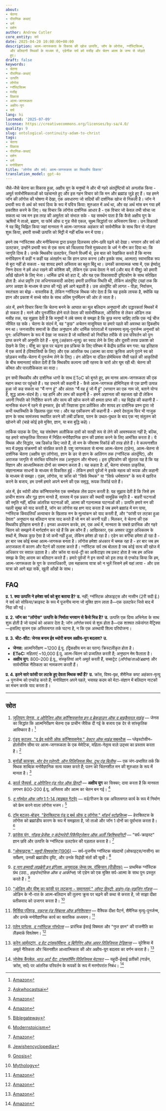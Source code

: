 ```yaml
---
about:
- चेतना
- पौराणिक कथाएं
- धर्म
- दर्शन
author: Andrew Cutler
core_entity: सर्प
date: 2025-04-20 10:00:00+00:00
description: आत्म-जागरूकता के विकास की खोज उत्पत्ति, जॉन के लोगोस, ग्नॉस्टिसिज्म,
  और बलिदानी मिथकों के माध्यम से, एडेनीक सर्प को मसीह और चेतन आत्म के जन्म से जोड़ते
  हुए।
draft: false
keywords:
- चेतना
- पौराणिक-कथाएं
- उत्पत्ति
- लोगोस
- ग्नॉस्टिसिज्म
- मसीह
- विकास
- आत्म-जागरूकता
- अक्षीय-युग
- सर्प
lang: hi
lastmod: '2025-07-09'
license: https://creativecommons.org/licenses/by-sa/4.0/
quality: 9
slug: ontological-continuity-adam-to-christ
tags:
- चेतना
- विकास
- पौराणिक-कथाएं
- दर्शन
- धर्म
- मनोविज्ञान
title: 'लोगोस और सर्प: आत्म-जागरूकता का मिथकीय विकास'
translation_model: gpt-4o
---
```


जैसे-जैसे चेतना का विकास हुआ, अक्षीय युग के मनुष्यों ने और भी गहरे अंतर्दृष्टियों को अनलॉक किया - अमूर्त सार्वभौमिकताओं को पहचानते हुए और इस गहन विचार को कि मन और ब्रह्मांड जुड़े हुए हैं। यह हमने जॉन की लॉगोस की घोषणा में देखा, एक अवधारणा जो सदियों की दार्शनिक खोज से निकली है। जॉन ने प्रभावी रूप से अर्थ को स्वयं दिव्य के रूप में पवित्र किया: शुरुआत में अर्थ था, और वह अर्थ मांस बन गया हमें प्रकाशित करने के लिए। यह विचार कि लॉगोस दार्शनिक आधार है - एक विचार जो केवल तभी सोचा जा सकता था जब मन इस तरह की अमूर्तता को संभाल सके - यह समर्थन पाता है कि कैसे अक्षीय युग के ऋषियों ने ताओ, ब्रह्मण, या फॉर्म ऑफ द गुड जैसे एकल, सूक्ष्म सिद्धांतों पर अभिसरण किया। उन विकासों ने वह बिंदु चिह्नित किया जहां मानवता ने आत्म-जागरूक अहंकार को सार्वभौमिक के साथ फिर से जोड़ना शुरू किया, हमारी सच्ची उत्पत्ति को मिट्टी में नहीं बल्कि मन में पाया।

हमने तब ग्नॉस्टिक्स और मनीचियन्स द्वारा प्रस्तुत दिलचस्प दर्पण-छवि पढ़ने को देखा। भगवान और सर्प को उलटकर, उन्होंने प्रभावी रूप से एक सत्य को चिल्लाया जिसे मुख्यधारा के धर्म ने मौन कर दिया था: कि जागृति दिव्य है। उनके मिथकीय उलटफेर, जितने विधर्मी थे, इस बात को रेखांकित करते हैं कि मानव मनोविज्ञान में कहीं न कहीं यह अंतर्ज्ञान था कि ज्ञान प्राप्त करना (और इसके साथ, आत्मता) स्वाभाविक रूप से बुरा नहीं हो सकता - यह शायद हमारे अस्तित्व का बहुत बिंदु था। उनकी काव्यात्मक भाषा में, एक ईर्ष्यालु निम्न देवता ने हमें अंधा रखने की कोशिश की, लेकिन एक उच्च देवता ने सर्प (और बाद में यीशु) को हमारी आँखें खोलने के लिए भेजा। धार्मिक ढांचे को हटा दें, और यह एक विकासवादी दृष्टिकोण के साथ संरेखित होता है: अंधा प्रवृत्ति (या अधिनायकवादी आदेश) हमारी प्रारंभिक स्थिति थी, लेकिन अंतर्दृष्टि (यहां तक कि अगर अवज्ञा के माध्यम से प्राप्त की गई) हमें आगे बढ़ाती है। उस अंतर्दृष्टि की लागत - पीड़ा, निर्वासन, स्वतंत्रता का बोझ - वास्तविक है, लेकिन ग्नॉस्टिक मिथक जोर देता है कि यह इसके लायक है, क्योंकि यह ज्ञान और प्रकाश में सच्चे स्रोत के साथ अंतिम पुनर्मिलन की ओर ले जाता है।

अंत में, हमने विचार किया कि चेतना बनने के आघात का मूल बलिदान अनुष्ठानों और उद्धारकर्ता मिथकों में हो सकता है। मरने और पुनर्जीवित होने वाले देवता की सार्वभौमिकता, ओसिरिस से लेकर ओडिन तक मसीह तक, यह सुझाव देती है कि मनुष्यों ने लंबे समय से समझा है कि कुछ मरना चाहिए ताकि एक नई चीज जीवित रह सके। चेतना के संदर्भ में, वह "कुछ" अचेतन मासूमियत या हमारे पहले की अवस्था का द्विकक्षीय मन था। जनजातीय समाजों के दीक्षा अनुष्ठान और धार्मिक परंपराओं में रहस्यमय मृत्यु-पुनर्जन्म अनुभवों को पुन: अधिनियमन के रूप में देखा जा सकता है जो व्यक्तियों को नियंत्रित तरीके से उस परिवर्तन को पुनः प्राप्त करने की अनुमति देते हैं - मृत्यु (अहंकार-मृत्यु) का स्वाद लेने के लिए और दूसरी तरफ प्रकाश को देखने के लिए। यीशु का क्रूस पर चढ़ना इस प्रक्रिया के लिए पश्चिम में केंद्रीय प्रतीक बन गया: यह इतिहास में एक कार्य है (विश्वासियों के लिए) और एक आंतरिक पथ (आत्मा का वाया क्रूसिस अपने पुराने स्व को छोड़कर मसीह-चेतना में पुनर्जन्म लेने के लिए)। हंग ओडिन या दंडित प्रोमेथियस जैसी पहले की आकृतियों के बीच समानताएं संकेत देती हैं कि मिथकीय कल्पना उसी रहस्य के चारों ओर घूम रही थी: चेतना की कीमत और पारलौकिकता का वादा।

इन सभी मिथकीय और दार्शनिक धागों के साथ EToC को बुनते हुए, हम मानव आत्म-जागरूकता की एक महान कथा पर पहुंचते हैं। यह उभरने की कहानी है - कैसे आत्म-जागरूक होमिनिड्स से एक प्राणी उत्पन्न हुआ जो कह सकता था "मैं नग्न हूं" और अंततः "मैं वह हूं जो मैं हूं" (भगवान का एक नाम जो, बताने योग्य है, शुद्ध आत्म-संदर्भ है)। यह हानि और लाभ की कहानी है - हमने अज्ञानता की सहजता खो दी लेकिन अपनी नियति को निर्देशित करने और सत्य की खोज करने की क्षमता प्राप्त की। यह विद्रोह की कहानी है - मानसिक बंधन में रहने से इनकार, ईव की जिज्ञासा द्वारा प्रतीकित और शायद हर दार्शनिक प्रश्न द्वारा जो कभी यथास्थिति के खिलाफ पूछा गया। और यह एकीकरण की कहानी है - हमारे देवतुल्य फिर भी नाजुक ज्ञान के साथ सामंजस्य स्थापित करने की लंबी प्रक्रिया, पतन के उथल-पुथल के बाद एक नए संतुलन को खोजने की (चाहे कोई इसे मुक्ति, ज्ञान, या बस बुद्धि कहे)।

तार्किक पाठक के लिए, यह संश्लेषण अलौकिक दावों को सतही रूप से लेने की आवश्यकता नहीं है; बल्कि, यह हमारे सांस्कृतिक विरासत में निहित मनोवैज्ञानिक ज्ञान की प्रशंसा करने के लिए आमंत्रित करता है। ये मिथक और सिद्धांत, जब डिकोड किए जाते हैं, तो मन के जीवाश्म रिकॉर्ड की तरह होते हैं। वे कल्पनाशील रूप में प्रमुख संक्रमणों को संरक्षित करते हैं: पशु जागरूकता से मानव आत्म-चेतना (एडेन), आत्म-चेतना से दार्शनिक चेतना (अक्षीय युग लॉगोस), ज्ञान के डर से ज्ञान के आलिंगन तक (ग्नॉस्टिक अंतर्दृष्टि), और अराजक जागृति से संरचित परिवर्तन तक (अनुष्ठान और मोचन)। इस दृष्टिकोण की सुंदरता यह है कि यह विज्ञान और आध्यात्मिकता दोनों का सम्मान करता है। यह कहता है: हाँ, चेतना संभवतः प्राकृतिक, संज्ञानात्मक साधनों के माध्यम से विकसित हुई - लेकिन हमारे पूर्वजों ने इसके महत्व को रूपक और कहानी के माध्यम से समझा। एडम, लॉगोस, या क्रॉस को "सिर्फ मिथक" या "सिर्फ धर्मशास्त्र" के रूप में खारिज करने के बजाय, हम उनमें हमारे अपने बनने की एक समृद्ध, रूपक रिकॉर्ड पाते हैं।

अंत में, ईव थ्योरी ऑफ कॉन्शियसनेस एक सम्मोहक लेंस प्रदान करती है: यह सुझाव देती है कि जिसे हम प्राचीन शास्त्र और गूढ़ ज्ञान मानते हैं, वास्तव में एक प्रकार की स्थायी सामूहिक स्मृति है - बाहरी घटनाओं की स्मृति नहीं, बल्कि आंतरिक घटनाओं की, आत्मा की गठनात्मक घटनाओं की। उत्पत्ति हमारे मन की पहली सुबह को याद करती है, जॉन का लॉगोस वह क्षण याद करता है जब हमने ब्रह्मांड में मन पाया, ग्नॉस्टिक किंवदंतियाँ अत्याचार के खिलाफ मन के मूल्यांकन को याद करती हैं, और "फांसी पर लटका हुआ देवता" अनुष्ठान वह बलिदान यात्रा याद करते हैं जो मन को करनी पड़ी। मिलकर, वे चेतना की एक मिथकीय इतिहास बनाते हैं। इनका अध्ययन करके, हम, एक अर्थ में, मानवता के सबसे प्रारंभिक और गहरे चिंतन को समझने में मार्गदर्शन कर रहे हैं कि हम कौन हैं। आखिरकार, एक अक्सर उद्धृत अधिकतम के शब्दों में, मिथक कुछ ऐसा है जो कभी नहीं हुआ, लेकिन हमेशा हो रहा है। एडेन का बगीचा हमेशा हो रहा है - हर बार जब कोई बच्चा आत्म-जागरूक बनता है। लॉगोस हमेशा अंधकार में चमक रहा है - हर बार जब हम अराजकता में कारण और पैटर्न की तलाश करते हैं। ग्नॉस्टिक सर्प तब बोलता है जब कोई सत्य की खोज में अधिकार पर सवाल उठाता है। और क्रॉस या वर्ल्ड-ट्री का आर्केटाइप तब प्रकट होता है जब हम अधिक समझ के लिए आराम का बलिदान करते हैं। हमारे पूर्वजों ने इन सत्यों को इस तरह से एन्कोड किया कि हम, आत्म-जागरूकता के युग के उत्तराधिकारी, उस महाकाव्य यात्रा को न भूलें जिसने हमें यहां लाया - और उस यात्रा को आगे बढ़ा सकें, खुली आँखों के साथ।

## FAQ <!-- FAQPage स्कीमा समर्थन बनाए रखता है। 2–5 प्रश्न-उत्तर जोड़े उत्पन्न करें। -->

**प्र. 1. क्या उत्पत्ति ने हमेशा सर्प को बुरा बताया है?** 
**उ.** नहीं; ग्नॉस्टिक ओफाइट्स और नासीन (2री सदी ई.) ने सर्प को सोफिया/क्राइस्ट के रूप में पूजनीय माना जो मुक्ति ज्ञान लाता है—एक उलटफेर जिसे बाद में निंदा की गई।

**प्र. 2. जॉन का "लॉगोस" उत्पत्ति के निर्माता भगवान से कैसे भिन्न है?** 
**उ.** उत्पत्ति एक दिव्य अभिनेता के साथ शुरू होती है जो पदार्थ को आकार देता है; जॉन *लॉगोस* स्वयं से शुरू होता है—एक शाश्वत तर्कसंगत मैट्रिक्स—इसलिए सृजन एक अस्तित्वगत तर्क घटना है, न कि एक अस्थायी शिल्प परियोजना।

**प्र. 3. चीट-शीट: जेनस बनाम ईव थ्योरी बनाम अक्षीय-युग बदलाव?** 
**उ.** 
- **जेनस:** आत्मनिरीक्षण ~1200 ई.पू. (द्विकक्षीय मन का पतन) क्रिस्टलीकृत होता है। 
- **EToC:** महिलाएं ~10,000 ई.पू. आत्म-चिंतन को प्रज्वलित करती हैं; अनुष्ठान मेम फैलाता है। 
- **अक्षीय युग:** 800–200 ई.पू., संस्कृतियां आगे अमूर्त करती हैं, सब्सट्रेट (*लॉगोस/ताओ/ब्रह्मण*) और सार्वभौमिक नैतिकता का नामकरण करती हैं।

**प्र. 4. इतने सारे फांसी पर लटके हुए देवता मिथक क्यों हैं?** 
**उ.** क्रॉस, विश्व-वृक्ष, शैमैनिक कष्ट अहंकार-मृत्यु → पुनर्जन्म को एन्कोड करते हैं; मनोविज्ञान अपने पहले, भयावह कदम को मेटा-संज्ञान में बलिदान नाटकों का मंचन करके याद करता है।

---
## स्रोत 

1. [जूलियन जेनस, *द ओरिजिन ऑफ कॉन्शियसनेस इन द ब्रेकडाउन ऑफ द बाइकैमरल माइंड*](https://www.amazon.com/Origin-Consciousness-Breakdown-Bicameral-Mind/dp/0618057072) — जेनस का सिद्धांत कि आत्मनिरीक्षण चेतना एक प्राचीन जैविक दी गई के बजाय एक देर से सांस्कृतिक आविष्कार है। [^oai1] 

2. [एंड्रयू कटलर, "द ईव थ्योरी ऑफ कॉन्शियसनेस," *वेक्टर ऑफ माइंड* सबस्टैक](https://askwhocastsai.substack.com/p/eve-theory-of-consciousness-v30-by) — प्लेइस्टोसीन–होलोसीन सीमा पर आत्म-जागरूकता के एक मेमेटिक, महिला-नेतृत्व वाले उद्भव का प्रस्ताव करता है। [^oai2] 

3. [बर्नार्डो कास्त्रुप, *मोर देन एलेगरी: ऑन रिलिजियस मिथ, ट्रुथ एंड बिलीफ*](https://www.amazon.com/More-Than-Allegory-Religious-Belief/dp/1785352873) — एक जंग-प्रभावित तर्क कि मिथक शाब्दिक मनोवैज्ञानिक सत्य व्यक्त करते हैं; पतन को चिंतनशील मन की शुरुआत के रूप में मानता है। [^oai3] 

4. [कार्ल जैस्पर्स, *द ओरिजिन एंड गोल ऑफ हिस्ट्री*](https://www.amazon.com/Origin-Goal-History-Routledge-Classics/dp/036767985X) — **अक्षीय युग** का सिक्का; दावा करता है कि मानवता लगभग 800-200 ई.पू. अस्तित्व और आत्म का चेतन बन गई। [^oai4] 

5. [*द गॉस्पेल ऑफ जॉन* 1:1-14 (बाइबल गेटवे)](https://www.biblegateway.com/passage/?search=John+1&version=NIV) — वर्ड/रीजन के एक अस्तित्वगत कार्य के रूप में निर्माण को फ्रेम करने वाला लॉगोस भजन। [^oai5] 

6. [टॉम बटलर-बोडन, "हेराक्लिटस एंड द बर्थ ऑफ द लॉगोस," *मॉडर्न स्टोइसिज्म*](https://modernstoicism.com/heraclitus-and-the-birth-of-the-logos/) — हेराक्लिटस के लॉगोस को ब्रह्मांडीय कारण के रूप में समझाता है, जो ताओ और जॉन 1 दोनों का पूर्वाभास करता है। [^oai6] 

7. [फ्रांसेस यंग, *गॉड्स प्रेजेंस: ए कंटेम्परेरी रिकैपिटुलेशन ऑफ अर्ली क्रिश्चियनिटी*](https://www.amazon.com/Gods-Presence-Contemporary-Recapitulation-Christianity/dp/1107642787) — "सर्प-क्राइस्ट" ज्ञान छवि और उत्पत्ति के ग्नॉस्टिक उलटफेर की पड़ताल करता है। [^oai7] 

8. ["ओफाइट्स," *यहूदी विश्वकोश* (1906)](https://www.jewishencyclopedia.com/directory/O/11718) — सर्प-पूजनीय ग्नॉस्टिक संप्रदायों (ओफाइट्स/नासीन) का सर्वेक्षण, उनकी ब्रह्मांडीय दृष्टि, और उनके विद्रोही संतों की सूची। [^oai8] 

9. [*द नाग हम्मादी लाइब्रेरी इन इंग्लिश*, अनुवादक जेम्स एम. रॉबिन्सन (पीडीएफ)](https://gnosis.study/library/%D0%93%D0%BD%D0%BE%D1%81%D0%B8%D1%81/%D0%98%D1%81%D1%81%D0%BB%D0%B5%D0%B4%D0%BE%D0%B2%D0%B0%D0%BD%D0%B8%D1%8F/ENG/The%20Nag%20Hammadi%20Library.%20The%20Definitive%20Translation%20of%20the%20Gnostic%20Scriptures%20Complete%20in%20One%20Volume.pdf) — प्राथमिक ग्नॉस्टिक ग्रंथ (उदा., *हाइपोस्टेसिस ऑफ द आर्कॉन्स*) जो एडेन को एक मुक्ति सर्प-आत्मा के साथ पुनः प्रस्तुत करते हैं। [^oai9] 

10. ["ओडिन और यीशु का फांसी पर लटकना - समानताएं," *लॉस्ट हिस्ट्री: डाइंग-एंड-राइजिंग गॉड्स*](https://mythology.stackexchange.com/questions/2083/why-is-the-story-of-odin-hanging-from-yggdrasil-so-similar-to-that-of-jesus-on-t) — ओडिन के नौ-रात के आत्म-बलिदान की तुलना क्रूस पर चढ़ने की कथा से करता है, जो साझा दीक्षा प्रतीकवाद को उजागर करता है। [^oai10] 

11. [मिर्सिया एलिएड, *राइट्स एंड सिंबल्स ऑफ इनिशिएशन*](https://www.amazon.com/Rites-Symbols-Initiation-Mircea-Eliade/dp/0882143581) — वैश्विक दीक्षा पैटर्न, शैमैनिक मृत्यु-पुनर्जन्म, और उनके मनोवैज्ञानिक कार्य का क्लासिक अध्ययन। [^oai11] 

12. [एलेन पागेल्स, *द ग्नॉस्टिक गॉस्पेल्स*](https://www.amazon.com/Gnostic-Gospels-Elaine-Pagels/dp/0679724532) — प्रारंभिक ईसाई विषमता और "गुप्त ज्ञान" की राजनीति का लैंडमार्क विश्लेषण। [^oai12] 

13. [करेन आर्मस्ट्रांग, *द ग्रेट ट्रांसफॉर्मेशन: द बिगिनिंग ऑफ आवर रिलिजियस ट्रेडिशन्स*](https://www.amazon.com/Great-Transformation-Beginning-Religious-Traditions/dp/0385721242) — यूरेशिया में अमूर्त नैतिकता और चिंतनशील आध्यात्मिकता की ओर अक्षीय-युग बदलाव का वर्णन करता है। [^oai13] 

14. [जोसेफ कैंपबेल, *थाउ आर्ट दैट: ट्रांसफॉर्मिंग रिलिजियस मेटाफर*](https://www.amazon.com/Thou-Art-That-Transforming-Religious/dp/1608681874) — यहूदी-ईसाई प्रतीकों (गार्डन, क्रॉस, सर्प) पर आंतरिक परिवर्तन के रूपकों के रूप में मरणोपरांत निबंध। [^oai14]

[^oai1]: [Amazon](https://www.amazon.com/Origin-Consciousness-Breakdown-Bicameral-Mind/dp/0618057072)
[^oai2]: [Askwhocastsai](https://askwhocastsai.substack.com/p/eve-theory-of-consciousness-v30-by)
[^oai3]: [Amazon](https://www.amazon.com/More-Than-Allegory-Religious-Belief/dp/1785352873)
[^oai4]: [Amazon](https://www.amazon.com/Origin-Goal-History-Routledge-Classics/dp/036767985X)
[^oai5]: [Biblegateway](https://www.biblegateway.com/passage/?search=John+1&version=NIV)
[^oai6]: [Modernstoicism](https://modernstoicism.com/heraclitus-and-the-birth-of-the-logos/)
[^oai7]: [Amazon](https://www.amazon.com/Gods-Presence-Contemporary-Recapitulation-Christianity/dp/1107642787)
[^oai8]: [Jewishencyclopedia](https://www.jewishencyclopedia.com/directory/O/11718)
[^oai9]: [Gnosis](https://gnosis.study/library/%D0%93%D0%BD%D0%BE%D1%81%D0%B8%D1%81/%D0%98%D1%81%D1%81%D0%BB%D0%B5%D0%B4%D0%BE%D0%B2%D0%B0%D0%BD%D0%B8%D1%8F/ENG/The%20Nag%20Hammadi%20Library.%20The%20Definitive%20Translation%20of%20the%20Gnostic%20Scriptures%20Complete%20in%20One%20Volume.pdf)
[^oai10]: [Mythology](https://mythology.stackexchange.com/questions/2083/why-is-the-story-of-odin-hanging-from-yggdrasil-so-similar-to-that-of-jesus-on-t)
[^oai11]: [Amazon](https://www.amazon.com/Rites-Symbols-Initiation-Mircea-Eliade/dp/0882143581)
[^oai12]: [Amazon](https://www.amazon.com/Gnostic-Gospels-Elaine-Pagels/dp/0679724532)
[^oai13]: [Amazon](https://www.amazon.com/Great-Transformation-Beginning-Religious-Traditions/dp/0385721242)
[^oai14]: [Amazon](https://www.amazon.com/Thou-Art-That-Transforming-Religious/dp/1608681874)

